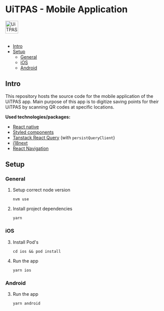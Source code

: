 # UiTPAS - Mobile Application

<img src="https://user-images.githubusercontent.com/4415097/199680673-a83a1e51-56d6-4ef5-bb11-999b37e12173.png" alt="UiTPAS logo" height="40" />
<br />
<br />

- [Intro](#intro)
- [Setup](#setup)
  - [General](#general)
  - [iOS](#ios)
  - [Android](#android)

## Intro

This repository hosts the source code for the mobile application of the UiTPAS app. Main purpose of this app is to digitize saving points for their UiTPAS by scanning QR codes at specific locations.

**Used technologies/packages:**
- [React native](https://reactnative.dev/docs/getting-started)
- [Styled components](https://styled-components.com/)
- [Tanstack React Query](https://tanstack.com/query/v4/docs/) (with `persistQueryClient`)
- [i18next](https://react.i18next.com/)
- [React Navigation](https://reactnavigation.org/docs/getting-started)

## Setup

### General

1. Setup correct node version
    ```shell
    nvm use
    ```
2. Install project dependencies
    ```shell
    yarn
    ```

### iOS

3. Install Pod's
    ```shell
    cd ios && pod install
    ```
4. Run the app
    ```shell
    yarn ios
    ```
### Android

3. Run the app
    ```shell
    yarn android
    ```
